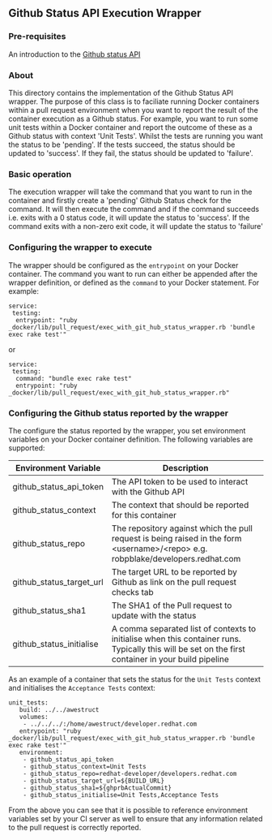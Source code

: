 ## Github Status API Execution Wrapper

### Pre-requisites 

An introduction to the [Github status API](https://developer.github.com/v3/repos/statuses/)

### About

This directory contains the implementation of the Github Status API wrapper. The purpose of this class is to faciliate running Docker containers within a pull request environment
when you want to report the result of the container execution as a Github status. For example, you want to run some unit tests within a Docker container and report the outcome of these
as a Github status with context 'Unit Tests'. Whilst the tests are running you want the status to be 'pending'. If the tests succeed, the status should be updated to 'success'. If they
fail, the status should be updated to 'failure'.

### Basic operation

The execution wrapper will take the command that you want to run in the container and firstly create a 'pending' Github Status check for the command. It will then execute the command
and if the command succeeds i.e. exits with a 0 status code, it will update the status to 'success'. If the command exits with a non-zero exit code, it will update the status to 'failure'

### Configuring the wrapper to execute

The wrapper should be configured as the `entrypoint` on your Docker container. The command you want to run can either be appended after the wrapper definition, or defined as the `command`
to your Docker statement. For example:

```
service:
 testing:
  entrypoint: "ruby _docker/lib/pull_request/exec_with_git_hub_status_wrapper.rb 'bundle exec rake test'"
```

or

```
service:
 testing:
  command: "bundle exec rake test"
  entrypoint: "ruby _docker/lib/pull_request/exec_with_git_hub_status_wrapper.rb"
```

### Configuring the Github status reported by the wrapper

The configure the status reported by the wrapper, you set environment variables on your Docker container definition. The following variables are supported:

|Environment Variable|Description|
|--------------------|-----------|
|github_status_api_token|The API token to be used to interact with the Github API|
|github_status_context|The context that should be reported for this container|
|github_status_repo|The repository against which the pull request is being raised in the form &lt;username&gt;/&lt;repo&gt; e.g. robpblake/developers.redhat.com|
|github_status_target_url|The target URL to be reported by Github as link on the pull request checks tab|
|github_status_sha1|The SHA1 of the Pull request to update with the status|
|github_status_initialise|A comma separated list of contexts to initialise when this container runs. Typically this will be set on the first container in your build pipeline|


As an example of a container that sets the status for the `Unit Tests` context and initialises the `Acceptance Tests` context:

```
unit_tests:
   build: ../../awestruct
   volumes:
    - ../../../:/home/awestruct/developer.redhat.com
   entrypoint: "ruby _docker/lib/pull_request/exec_with_git_hub_status_wrapper.rb 'bundle exec rake test'"
   environment:
    - github_status_api_token
    - github_status_context=Unit Tests
    - github_status_repo=redhat-developer/developers.redhat.com
    - github_status_target_url=${BUILD_URL}
    - github_status_sha1=${ghprbActualCommit}
    - github_status_initialise=Unit Tests,Acceptance Tests
```
From the above you can see that it is possible to reference environment variables set by your CI server as well to ensure that any information related to the pull request is
correctly reported.
